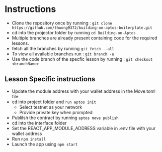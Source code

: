 # Instructions

- Clone the repository once by running : `git clone https://github.com/thuong9372/building-on-aptos-boilerplate.git`
- cd into the projector folder by running `cd Building-on-Aptos`
- Multiple branches are already present containing code for the required lessons.
- fetch all the branches by running `git fetch --all`
- To view all available branches run : `git branch -a`
- Use the code branch of the specfic lesson by running : `git checkout <branchName>`

## Lesson Specific instructions

- Update the module address with your wallet address in the Move.toml file
- cd into project folder and `run aptos init`
  - Select testnet as your network
  - Provide private key when prompted
- Publilsh the contract by running `aptos move publish`
- cd into the interface folder
- Set the REACT_APP_MODULE_ADDRESS variable in .env file with your wallet address
- Run `npm install`
- Launch the app using `npm start`
